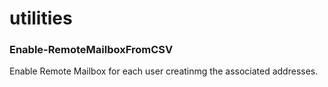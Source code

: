 # utilities

<h3>Enable-RemoteMailboxFromCSV</h3>
Enable Remote Mailbox for each user creatinmg the associated addresses.
